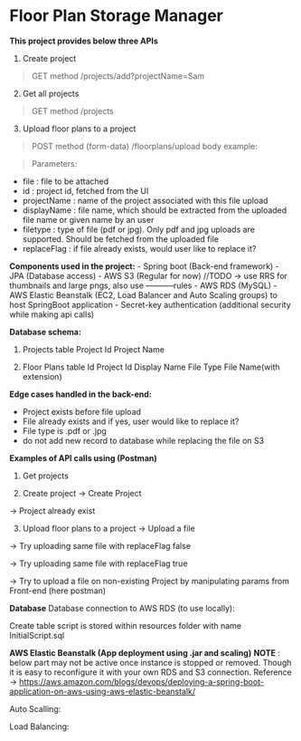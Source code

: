 Floor Plan Storage Manager
=======================================

**This project provides below three APIs**
1.	Create project
> GET method
> /projects/add?projectName=Sam

2.	Get all projects
> GET method
> /projects

3.	Upload floor plans to a project
> POST method (form-data)
> /floorplans/upload
> body example:
 
> Parameters:
 - file : file to be attached
 - id : project id, fetched from the UI
 - projectName : name of the project associated with this file upload
 - displayName : file name, which should be extracted from the uploaded file name or given name by an user
 - filetype : type of file (pdf or jpg). Only pdf and jpg uploads are supported. Should be fetched from the uploaded file
 - replaceFlag : if file already exists, would user like to replace it?

**Components used in the project:**
    - Spring boot (Back-end framework)
    - JPA (Database access)
    - AWS S3 (Regular for now) //TODO -> use RRS for thumbnails and large pngs, also use –––––––rules
    - AWS RDS (MySQL)
    - AWS Elastic Beanstalk (EC2, Load Balancer and Auto Scaling groups) to host SpringBoot application
    - Secret-key authentication (additional security while making api calls)

**Database schema:**
1.	Projects table
Project Id	Project Name

2.	Floor Plans table
Id	Project Id	Display Name 	File Type	File Name(with extension)


**Edge cases handled in the back-end:**
- Project exists before file upload
- File already exists and if yes, user would like to replace it?
- File type is .pdf or .jpg
- do not add new record to database while replacing the file on S3

**Examples of API calls using (Postman)**
1.	Get projects
 
2.	Create project
-> Create Project
 

-> Project already exist
 

3.	Upload floor plans to a project
-> Upload a file
 

 
-> Try uploading same file with replaceFlag false
 

-> Try uploading same file with replaceFlag true
 

 

-> Try to upload a file on non-existing Project by manipulating params from Front-end (here postman)
 

**Database**
Database connection to AWS RDS (to use locally):
 

Create table script is stored within resources folder with name InitialScript.sql



**AWS Elastic Beanstalk (App deployment using .jar and scaling)**
**NOTE** : below part may not be active once instance is stopped or removed. Though it is easy to reconfigure it with your own RDS and S3 connection.
Reference -> https://aws.amazon.com/blogs/devops/deploying-a-spring-boot-application-on-aws-using-aws-elastic-beanstalk/

Auto Scalling:
 
 

Load Balancing:
  

 


